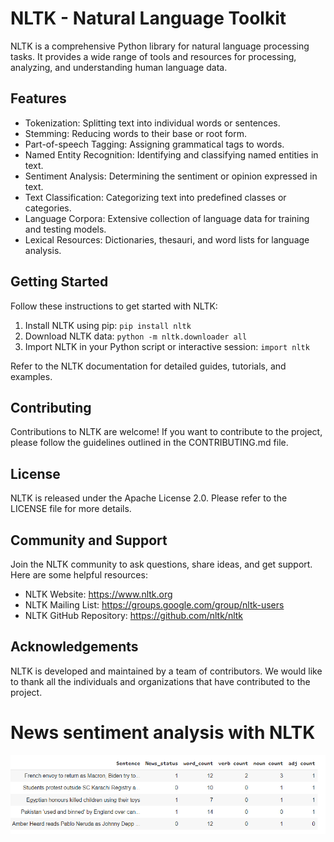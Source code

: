 # NLTK - Natural Language Toolkit

NLTK is a comprehensive Python library for natural language processing tasks. It provides a wide range of tools and resources for processing, analyzing, and understanding human language data.

## Features

- Tokenization: Splitting text into individual words or sentences.
- Stemming: Reducing words to their base or root form.
- Part-of-speech Tagging: Assigning grammatical tags to words.
- Named Entity Recognition: Identifying and classifying named entities in text.
- Sentiment Analysis: Determining the sentiment or opinion expressed in text.
- Text Classification: Categorizing text into predefined classes or categories.
- Language Corpora: Extensive collection of language data for training and testing models.
- Lexical Resources: Dictionaries, thesauri, and word lists for language analysis.

## Getting Started

Follow these instructions to get started with NLTK:

1. Install NLTK using pip: `pip install nltk`
2. Download NLTK data: `python -m nltk.downloader all`
3. Import NLTK in your Python script or interactive session: `import nltk`

Refer to the NLTK documentation for detailed guides, tutorials, and examples.

## Contributing

Contributions to NLTK are welcome! If you want to contribute to the project, please follow the guidelines outlined in the CONTRIBUTING.md file.

## License

NLTK is released under the Apache License 2.0. Please refer to the LICENSE file for more details.

## Community and Support

Join the NLTK community to ask questions, share ideas, and get support. Here are some helpful resources:

- NLTK Website: https://www.nltk.org
- NLTK Mailing List: https://groups.google.com/group/nltk-users
- NLTK GitHub Repository: https://github.com/nltk/nltk

## Acknowledgements

NLTK is developed and maintained by a team of contributors. We would like to thank all the individuals and organizations that have contributed to the project.

# News sentiment analysis with NLTK
![My Image](ggg.PNG)
